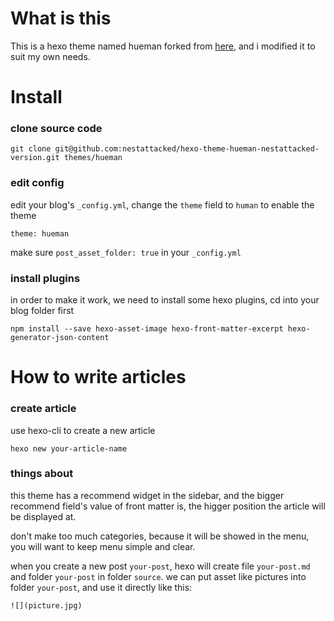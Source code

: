 # What is this

This is a hexo theme named hueman forked from [here](https://github.com/ppoffice/hexo-theme-hueman), and i modified it to suit my own needs.

# Install

### clone source code

```
git clone git@github.com:nestattacked/hexo-theme-hueman-nestattacked-version.git themes/hueman
```

### edit config

edit your blog's `_config.yml`, change the `theme` field to `human` to enable the theme

```
theme: hueman
```

make sure `post_asset_folder: true` in your `_config.yml`

### install plugins

in order to make it work, we need to install some hexo plugins, cd into your blog folder first

```
npm install --save hexo-asset-image hexo-front-matter-excerpt hexo-generator-json-content
```

# How to write articles

### create article

use hexo-cli to create a new article

```
hexo new your-article-name
```

### things about

this theme has a recommend widget in the sidebar, and the bigger recommend field's value of front matter is, the higger position the article will be displayed at.

don't make too much categories, because it will be showed in the menu, you will want to keep menu simple and clear.

when you create a new post `your-post`, hexo will create file `your-post.md` and folder `your-post` in folder `source`. we can put asset like pictures into folder `your-post`, and use it directly like this:

```
![](picture.jpg)
```
